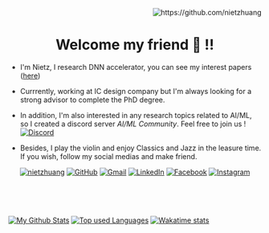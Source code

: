 <!--### Hi there 👋 -->

<!--
**nietzhuang/nietzhuang** is a ✨ _special_ ✨ repository because its `README.md` (this file) appears on your GitHub profile.

Here are some ideas to get you started:

- 🔭 I’m currently working on ...
- 🌱 I’m currently learning ...
- 👯 I’m looking to collaborate on ...
- 🤔 I’m looking for help with ...
- 💬 Ask me about ...
- 📫 How to reach me: ...
- 😄 Pronouns: ...
- ⚡ Fun fact: ...
-->
<p align="right">
<img src="https://komarev.com/ghpvc/?username=nietzhuang&label=VIEWS&style=flat&color=5F9EA0" alt="https://github.com/nietzhuang"/>
</p>
<h1 align="center">
  Welcome my friend 👋 !!
</h1>


- I'm Nietz, I research DNN accelerator, you can see my interest papers ([here](https://github.com/nietzhuang/Literatures))
- Currrently, working at IC design company but I'm always looking for a strong advisor to complete the PhD degree.
- In addition, I'm also interested in any research topics related to AI/ML, so I created a discord server *AI/ML Community*. Feel free to join us !
<a href="https://discord.com/channels/840827431832780820/840827431832780825" target="_blank"><img alt="Discord" src="https://img.shields.io/discord/840827431832780820?style=plastic&logo=Discord&color=FFFFFF&logoColor=white&labelColor=7289DA"></a>
  
- Besides, I play the violin and enjoy Classics and Jazz in the leasure time. If you wish, follow my social medias and make friend.

<p align="center">
    <a href="http://github.com/nietzhuang" target="_blank"><img alt="nietzhuang" src="https://img.shields.io/github/followers/nietzhuang?style=social"></a>
    <a href="http://github.com/nietzhuang" target="_blank"><img alt="GitHub" src="http://img.shields.io/badge/-nietzhuang-FFFFFF?style=plastic&logo=GitHub&logoColor=white&labelColor=000000"></a>
    <a href="mailto:rock19910423@gmail.com"><img alt="Gmail" src="https://img.shields.io/badge/-Gmail-EEEEEE?style=plastic&logo=Gmail&logoColor=white&labelColor=BB001B"></a>
    <a href="https://www.linkedin.com/in/jyun-siou-huang-9b0812169/" target="_blank"><img alt="LinkedIn" src="https://img.shields.io/badge/-LinkedIn-0077B5?style=plastic&logo=LinkedIn&logoColor=white&labelColor=0077B5"></a>
    <a href="https://www.facebook.com/rock19910423" target="_blank"><img alt="Facebook" src="https://img.shields.io/badge/-Facebook-3B5998?style=plastic&logo=Facebook&logoColor=white&labelColor=3B5998"></a>
    <a href="https://www.instagram.com/nietz.huang/" target="_blank"><img alt="Instagram" src="https://img.shields.io/badge/-Instagram-BC2A8D?style=plastic&logo=Instagram&logoColor=white&labelColor=BC2A8D"></a>
</p>
<br>
<br>
<br>

[![My Github Stats](https://github-readme-stats.vercel.app/api?username=nietzhuang&show_icons=true&hide_border=true&title_color=F08080&icon_color=F1C40F&text_color=9f9f9f&bg_color=0E111A)](https://github.com/nietzhuang)
[![Top used Languages](https://github-readme-stats.vercel.app/api/top-langs/?username=nietzhuang&show_icons=true&hide_border=true&layout=compact&title_color=F08080&icon_color=F1C40F&text_color=9f9f9f&bg_color=0E111A)](https://github.com/nietzhuang/github-readme-stats)
[![Wakatime stats](https://github-readme-stats.vercel.app/api/wakatime?username=nietzhuang)](https://github.com/nietzhuang/github-readme-stats)


<!--![Used Languages](https://raw.githubusercontent.com/nietzhuang/github-stats-transparent/output/generated/languages.svg)-->





<!--
<p align="center">
    <a href="http://github.com/nietzhuang" target="_blank"><img alt="nietzhuang" src="https://img.shields.io/github/followers/nietzhuang?style=social"></a>
    <a href="https://discord.com/channels/840827431832780820/840827431832780825" target="_blank"><img alt="Discord" src="https://img.shields.io/discord/840827431832780820?style=plastic&logo=Discord&color=FFFFFF&logoColor=white&labelColor=7289DA"></a>
</p>

 ([link](https://discord.gg/BCqr4aMqMJ))
-->

